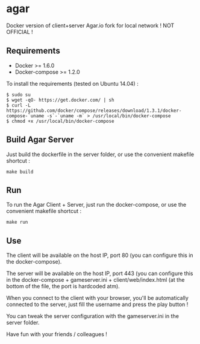 # agar

Docker version of client+server Agar.io fork for local network ! NOT OFFICIAL !


## Requirements

 * Docker >= 1.6.0
 * Docker-compose >= 1.2.0

To install the requirements (tested on Ubuntu 14.04) :

```
$ sudo su
$ wget -qO- https://get.docker.com/ | sh
$ curl -L https://github.com/docker/compose/releases/download/1.3.1/docker-compose-`uname -s`-`uname -m` > /usr/local/bin/docker-compose
$ chmod +x /usr/local/bin/docker-compose
```


## Build Agar Server

Just build the dockerfile in the server folder, or use the convenient makefile shortcut :
```
make build
```


## Run

To run the Agar Client + Server, just run the docker-compose, or use the convenient makefile shortcut :
```
make run
```


## Use

The client will be available on the host IP, port 80 (you can configure this in the docker-compose).

The server will be available on the host IP, port 443 (you can configure this in the docker-compose + gameserver.ini + client/web/index.html (at the bottom of the file, the port is hardcoded atm).

When you connect to the client with your browser, you'll be automatically connected to the server, just fill the username and press the play button !

You can tweak the server configuration with the gameserver.ini in the server folder.

Have fun with your friends / colleagues !
